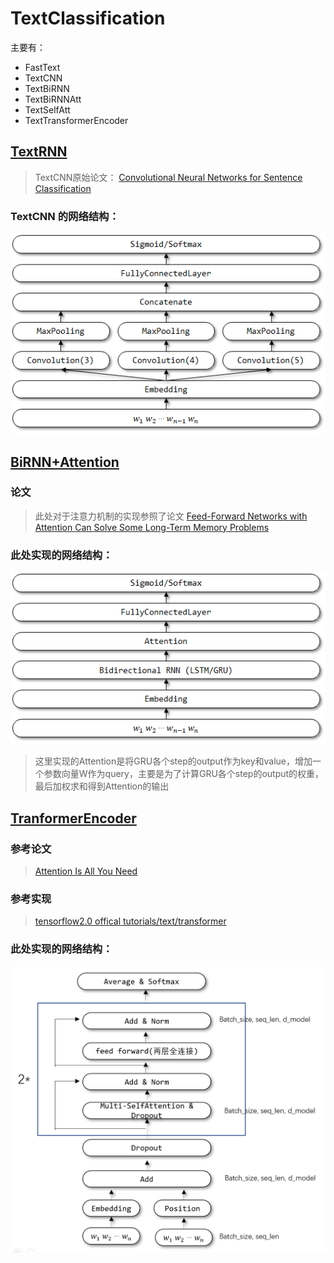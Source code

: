 # TextClassification

主要有：
- FastText
- TextCNN
- TextBiRNN
- TextBiRNNAtt
- TextSelfAtt
- TextTransformerEncoder

## [TextRNN](TextClassification/imp_by_tensorflow2/TextCNN/textcnn.py)

> TextCNN原始论文： [Convolutional Neural Networks for Sentence Classification](http://www.aclweb.org/anthology/D14-1181) 

### TextCNN 的网络结构：

![](https://raw.githubusercontent.com/zdqzyx/images/master/blog/text_classification_images/TextCNN_network_structure.png)


## [BiRNN+Attention](TextClassification/imp_by_tensorflow2/TextBiRNNAtt/text_birnn_att.py)

### 论文
> 此处对于注意力机制的实现参照了论文 [Feed-Forward Networks with Attention Can Solve Some Long-Term Memory Problems](https://arxiv.org/pdf/1512.08756.pdf)

### 此处实现的网络结构：

![](https://raw.githubusercontent.com/zdqzyx/images/master/blog/text_classification_images/TextAttBiRNN_network_structure.png)

> 这里实现的Attention是将GRU各个step的output作为key和value，增加一个参数向量W作为query，主要是为了计算GRU各个step的output的权重，最后加权求和得到Attention的输出


## [TranformerEncoder](TextClassification/imp_by_tensorflow2/TextTransformerEncoder/modeling.py)

### 参考论文
> [Attention Is All You Need](https://arxiv.org/abs/1706.03762)

### 参考实现
> [tensorflow2.0 offical tutorials/text/transformer](https://www.tensorflow.org/tutorials/text/transformer)

### 此处实现的网络结构：
![](https://raw.githubusercontent.com/zdqzyx/images/master/picgo/20200427102052.png)


